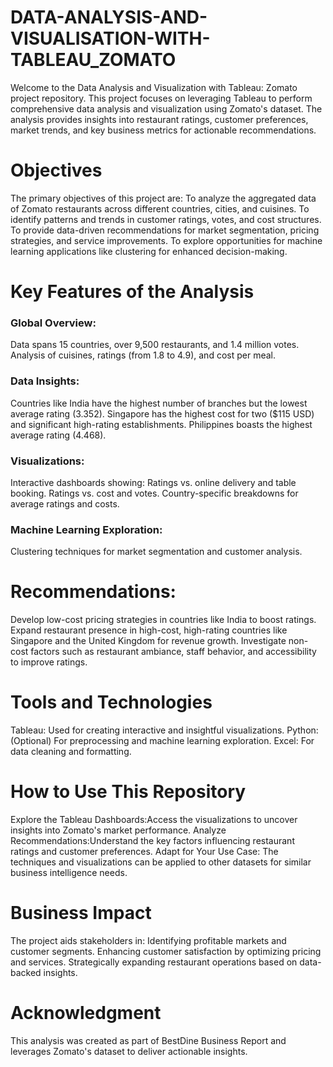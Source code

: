 # DATA-ANALYSIS-AND-VISUALISATION-WITH-TABLEAU_ZOMATO

Welcome to the Data Analysis and Visualization with Tableau: Zomato project repository. This project focuses on leveraging Tableau to perform comprehensive data analysis and visualization using Zomato's dataset. The analysis provides insights into restaurant ratings, customer preferences, market trends, and key business metrics for actionable recommendations.

# Objectives
The primary objectives of this project are:
To analyze the aggregated data of Zomato restaurants across different countries, cities, and cuisines.
To identify patterns and trends in customer ratings, votes, and cost structures.
To provide data-driven recommendations for market segmentation, pricing strategies, and service improvements.
To explore opportunities for machine learning applications like clustering for enhanced decision-making.

# Key Features of the Analysis
### Global Overview:
Data spans 15 countries, over 9,500 restaurants, and 1.4 million votes.
Analysis of cuisines, ratings (from 1.8 to 4.9), and cost per meal.

### Data Insights:
Countries like India have the highest number of branches but the lowest average rating (3.352).
Singapore has the highest cost for two ($115 USD) and significant high-rating establishments.
Philippines boasts the highest average rating (4.468).

### Visualizations:
Interactive dashboards showing:
Ratings vs. online delivery and table booking.
Ratings vs. cost and votes.
Country-specific breakdowns for average ratings and costs.

### Machine Learning Exploration:
Clustering techniques for market segmentation and customer analysis.

# Recommendations:
Develop low-cost pricing strategies in countries like India to boost ratings.
Expand restaurant presence in high-cost, high-rating countries like Singapore and the United Kingdom for revenue growth.
Investigate non-cost factors such as restaurant ambiance, staff behavior, and accessibility to improve ratings.


# Tools and Technologies
Tableau: Used for creating interactive and insightful visualizations.
Python: (Optional) For preprocessing and machine learning exploration.
Excel: For data cleaning and formatting.

# How to Use This Repository
Explore the Tableau Dashboards:Access the visualizations to uncover insights into Zomato's market performance.
Analyze Recommendations:Understand the key factors influencing restaurant ratings and customer preferences.
Adapt for Your Use Case: The techniques and visualizations can be applied to other datasets for similar business intelligence needs.

# Business Impact
The project aids stakeholders in:
Identifying profitable markets and customer segments.
Enhancing customer satisfaction by optimizing pricing and services.
Strategically expanding restaurant operations based on data-backed insights.

# Acknowledgment
This analysis was created as part of BestDine Business Report and leverages Zomato's dataset to deliver actionable insights.
